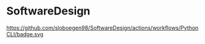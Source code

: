 # SoftwareDesign

https://github.com/sloboegen98/SoftwareDesign/actions/workflows/PythonCLI/badge.svg
